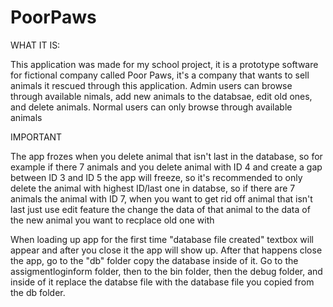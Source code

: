 # PoorPaws
WHAT IT IS:

This application was made for my school project, it is a prototype software for fictional company called Poor Paws, it's a company that wants to sell animals it rescued through
this application. Admin users can browse through available nimals, add new animals to the databsae, edit old ones, and delete animals. Normal users can only browse through available
animals

IMPORTANT

The app frozes when you delete animal that isn't last in the database, so for example if there 7 animals and you delete animal with ID 4 and create a gap between ID 3 and ID 5 the app
will freeze, so it's recommended to only delete the animal with highest ID/last one in databse, so if there are 7 animals the animal with ID 7, when you want to get rid off animal
that isn't last just use edit feature the change the data of that animal to the data of the new animal you want to recplace old one with

When loading up app for the first time "database file created" textbox will appear and after you close it the app will show up. After that happens close the app, go to the "db" folder
copy the database inside of it. Go to the assigmentloginform folder, then to the bin folder, then the debug folder, and inside of it replace the databse file with the database file 
you copied from the db folder.
